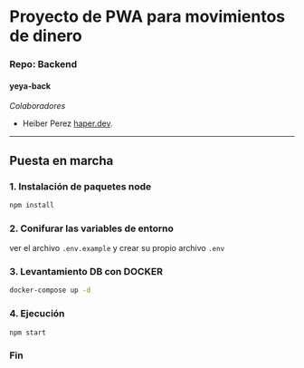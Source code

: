 # Proyecto de PWA para movimientos de dinero

### Repo: Backend
#### yeya-back

*Colaboradores*
- Heiber Perez  [haper.dev](https://[haper.dev/).

------------

## Puesta en marcha

### 1. Instalación de paquetes node

   ```bash
npm install
```

### 2. Conifurar las variables de entorno

ver el archivo `.env.example` y crear  su propio archivo `.env`

### 3. Levantamiento DB con DOCKER
```bash
docker-compose up -d 
```
### 4. Ejecución
```bash
npm start
```

### Fin
